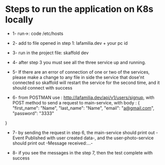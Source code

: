 # Steps to run the application on K8s locally

- 1- run->: code /etc/hosts

- 2- add to file opened in step 1: lafamilia.dev + your pc id

- 3- run in the project file: skaffold dev

- 4- after step 3 you must see all the three service up and running.

- 5- If there are an error of connection of one or two of the services, please make a change to any file in side the service that dose'nt connected so skaffold will restart the service for the second time, and it should connect with success

- 6- from POSTMAN use : http://lafamilia.dev/api/v1/users/signup, with POST method to send a request to main-service, with body : {
  "first_name": "Name",
  "last_name": "Name",
  "email": "a@gmail.com",
  "password": "3333"

}

- 7- by sending the request in step 6, the main-service should print out -Event Published with user created data-, and the user-photo-service should print out -Message received:...-

- 8- if you see the messages in the step 7, then the test complete with success
